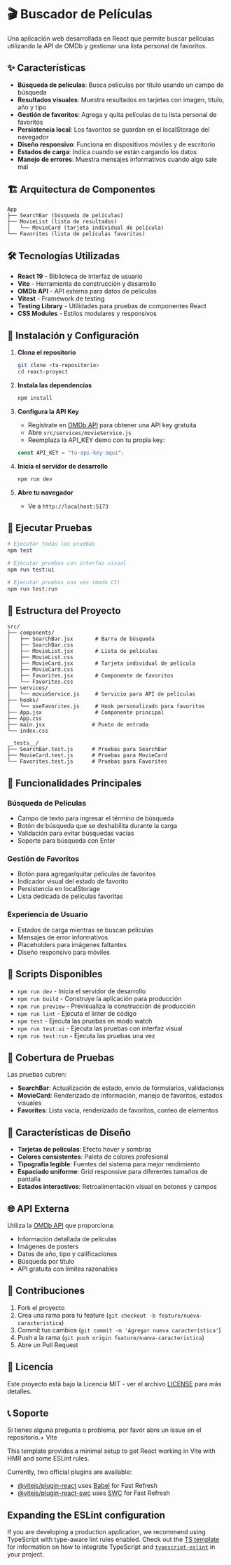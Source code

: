 # 🎬 Buscador de Películas

Una aplicación web desarrollada en React que permite buscar películas utilizando la API de OMDb y gestionar una lista personal de favoritos.

## ✨ Características

- **Búsqueda de películas**: Busca películas por título usando un campo de búsqueda
- **Resultados visuales**: Muestra resultados en tarjetas con imagen, título, año y tipo
- **Gestión de favoritos**: Agrega y quita películas de tu lista personal de favoritos
- **Persistencia local**: Los favoritos se guardan en el localStorage del navegador
- **Diseño responsivo**: Funciona en dispositivos móviles y de escritorio
- **Estados de carga**: Indica cuando se están cargando los datos
- **Manejo de errores**: Muestra mensajes informativos cuando algo sale mal

## 🏗️ Arquitectura de Componentes

```
App
├── SearchBar (búsqueda de películas)
├── MovieList (lista de resultados)
│   └── MovieCard (tarjeta individual de película)
└── Favorites (lista de películas favoritas)
```

## 🛠️ Tecnologías Utilizadas

- **React 19** - Biblioteca de interfaz de usuario
- **Vite** - Herramienta de construcción y desarrollo
- **OMDb API** - API externa para datos de películas
- **Vitest** - Framework de testing
- **Testing Library** - Utilidades para pruebas de componentes React
- **CSS Modules** - Estilos modulares y responsivos

## 🚀 Instalación y Configuración

1. **Clona el repositorio**

   ```bash
   git clone <tu-repositorio>
   cd react-proyect
   ```

2. **Instala las dependencias**

   ```bash
   npm install
   ```

3. **Configura la API Key**

   - Regístrate en [OMDb API](http://www.omdbapi.com/apikey.aspx) para obtener una API key gratuita
   - Abre `src/services/movieService.js`
   - Reemplaza la API_KEY demo con tu propia key:

   ```javascript
   const API_KEY = "tu-api-key-aqui";
   ```

4. **Inicia el servidor de desarrollo**

   ```bash
   npm run dev
   ```

5. **Abre tu navegador**
   - Ve a `http://localhost:5173`

## 🧪 Ejecutar Pruebas

```bash
# Ejecutar todas las pruebas
npm test

# Ejecutar pruebas con interfaz visual
npm run test:ui

# Ejecutar pruebas una vez (modo CI)
npm run test:run
```

## 📁 Estructura del Proyecto

```
src/
├── components/
│   ├── SearchBar.jsx       # Barra de búsqueda
│   ├── SearchBar.css
│   ├── MovieList.jsx       # Lista de películas
│   ├── MovieList.css
│   ├── MovieCard.jsx       # Tarjeta individual de película
│   ├── MovieCard.css
│   ├── Favorites.jsx       # Componente de favoritos
│   └── Favorites.css
├── services/
│   └── movieService.js     # Servicio para API de películas
├── hooks/
│   └── useFavorites.js     # Hook personalizado para favoritos
├── App.jsx                 # Componente principal
├── App.css
├── main.jsx               # Punto de entrada
└── index.css

__tests__/
├── SearchBar.test.js      # Pruebas para SearchBar
├── MovieCard.test.js      # Pruebas para MovieCard
└── Favorites.test.js      # Pruebas para Favorites
```

## 🎯 Funcionalidades Principales

### Búsqueda de Películas

- Campo de texto para ingresar el término de búsqueda
- Botón de búsqueda que se deshabilita durante la carga
- Validación para evitar búsquedas vacías
- Soporte para búsqueda con Enter

### Gestión de Favoritos

- Botón para agregar/quitar películas de favoritos
- Indicador visual del estado de favorito
- Persistencia en localStorage
- Lista dedicada de películas favoritas

### Experiencia de Usuario

- Estados de carga mientras se buscan películas
- Mensajes de error informativos
- Placeholders para imágenes faltantes
- Diseño responsivo para móviles

## 🔧 Scripts Disponibles

- `npm run dev` - Inicia el servidor de desarrollo
- `npm run build` - Construye la aplicación para producción
- `npm run preview` - Previsualiza la construcción de producción
- `npm run lint` - Ejecuta el linter de código
- `npm test` - Ejecuta las pruebas en modo watch
- `npm run test:ui` - Ejecuta las pruebas con interfaz visual
- `npm run test:run` - Ejecuta las pruebas una vez

## 🧪 Cobertura de Pruebas

Las pruebas cubren:

- **SearchBar**: Actualización de estado, envío de formularios, validaciones
- **MovieCard**: Renderizado de información, manejo de favoritos, estados visuales
- **Favorites**: Lista vacía, renderizado de favoritos, conteo de elementos

## 🎨 Características de Diseño

- **Tarjetas de películas**: Efecto hover y sombras
- **Colores consistentes**: Paleta de colores profesional
- **Tipografía legible**: Fuentes del sistema para mejor rendimiento
- **Espaciado uniforme**: Grid responsive para diferentes tamaños de pantalla
- **Estados interactivos**: Retroalimentación visual en botones y campos

## 🌐 API Externa

Utiliza la [OMDb API](http://www.omdbapi.com/) que proporciona:

- Información detallada de películas
- Imágenes de posters
- Datos de año, tipo y calificaciones
- Búsqueda por título
- API gratuita con límites razonables

## 🤝 Contribuciones

1. Fork el proyecto
2. Crea una rama para tu feature (`git checkout -b feature/nueva-caracteristica`)
3. Commit tus cambios (`git commit -m 'Agregar nueva característica'`)
4. Push a la rama (`git push origin feature/nueva-caracteristica`)
5. Abre un Pull Request

## 📄 Licencia

Este proyecto está bajo la Licencia MIT - ver el archivo [LICENSE](LICENSE) para más detalles.

## 📞 Soporte

Si tienes alguna pregunta o problema, por favor abre un issue en el repositorio.+ Vite

This template provides a minimal setup to get React working in Vite with HMR and some ESLint rules.

Currently, two official plugins are available:

- [@vitejs/plugin-react](https://github.com/vitejs/vite-plugin-react/blob/main/packages/plugin-react) uses [Babel](https://babeljs.io/) for Fast Refresh
- [@vitejs/plugin-react-swc](https://github.com/vitejs/vite-plugin-react/blob/main/packages/plugin-react-swc) uses [SWC](https://swc.rs/) for Fast Refresh

## Expanding the ESLint configuration

If you are developing a production application, we recommend using TypeScript with type-aware lint rules enabled. Check out the [TS template](https://github.com/vitejs/vite/tree/main/packages/create-vite/template-react-ts) for information on how to integrate TypeScript and [`typescript-eslint`](https://typescript-eslint.io) in your project.
